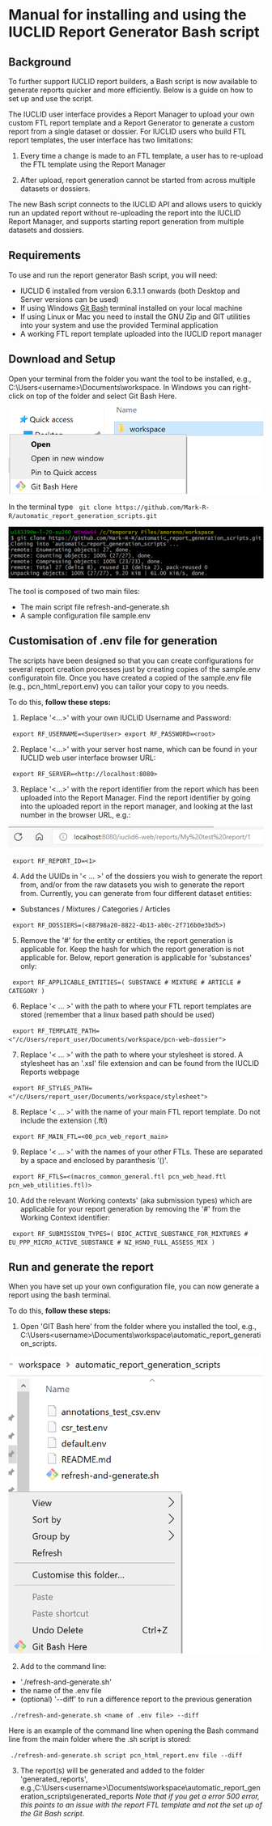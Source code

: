# Manual for installing and using the IUCLID Report Generator Bash script

## Background
To further support IUCLID report builders, a Bash script is now available to generate reports quicker and more efficiently. Below is a guide on how to set up and use the script.

The IUCLID user interface provides a Report Manager to upload your own custom FTL report template and a Report Generator to generate a custom report from a single dataset or dossier.
For IUCLID users who build FTL report templates, the user interface has two limitations:

1. Every time a change is made to an FTL template, a user has to re-upload the FTL template using the Report Manager

2. After upload, report generation cannot be started from across multiple datasets or dossiers.

The new Bash script connects to the IUCLID API and allows users to quickly run an updated report without re-uploading the report into the IUCLID Report Manager, and supports starting report generation
from multiple datasets and dossiers.


## Requirements
To use and run the report generator  Bash script, you will need:

- IUCLID 6 installed from version 6.3.1.1 onwards (both Desktop and Server versions can be used)
- If using Windows [Git Bash](https://gitforwindows.org/) terminal installed on your local machine
- If using Linux or Mac you need to install the GNU Zip and GIT utilities into your system and use the provided Terminal application
- A working FTL report template uploaded into the IUCLID report manager

## Download and Setup

Open your terminal from the folder you want the tool to be installed, e.g., C:\Users\<username>\Documents\workspace. In Windows you can right-click on top of the folder and select Git Bash Here.

![Git Bash Here](/doc/img/Git-bash-here.png)

In the terminal type
&nbsp;&nbsp;```
git clone https://github.com/Mark-R-R/automatic_report_generation_scripts.git
           ```

![Screenshot of Terminal with clone command](/doc/img/git-clone.png)

The tool is composed of two main files:
* The main script file refresh-and-generate.sh
* A sample configuration file sample.env

## Customisation of .env file for generation

The scripts have been designed so that you can create configurations for several report creation processes just by creating copies of the sample.env configuratoin file. Once you have created a copied of the sample.env file (e.g., pcn_html_report.env) you can tailor your copy to you needs.

To do this, **follow these steps:**

1. Replace '<...>' with your own IUCLID Username and Password:

&nbsp;&nbsp;```
export RF_USERNAME=<SuperUser>
export RF_PASSWORD=<root>
           ```

2. Replace '<...>' with your server host name, which can be found in your IUCLID web user interface browser URL:

&nbsp;&nbsp;```
export RF_SERVER=<http://localhost:8080>
           ```

3. Replace '<...>' with the report identifier from the report which has been uploaded into the Report Manager. Find the report identifier by going into the uploaded report in the report manager,
and looking at the last number in the browser URL, e.g.:

![Report ID from IUCLID URL](/doc/img/2021-06-18_10-49-05.png)

&nbsp;&nbsp;```
export RF_REPORT_ID=<1>
           ```

4. Add the UUIDs in '< ... >' of the dossiers you wish to generate the report from, and/or from the raw datasets you wish to generate the report from.
Currently, you can generate from four different dataset entities:

- Substances / Mixtures / Categories / Articles

&nbsp;&nbsp;```
export RF_DOSSIERS=(<88798a20-8822-4b13-ab0c-2f716b0e3bd5>)
           ```

5. Remove the '#' for the entity or entities, the report generation is applicable for. Keep the hash for which the report generation is not applicable for.
Below, report generation is applicable for 'substances' only:

&nbsp;&nbsp;```
export RF_APPLICABLE_ENTITIES=(
    SUBSTANCE
    # MIXTURE
    # ARTICLE
    # CATEGORY
)
           ```

6. Replace '< ... >' with the path to where your FTL report templates are stored (remember that a linux based path should be used)

&nbsp;&nbsp;```
export RF_TEMPLATE_PATH=<"/c/Users/report_user/Documents/workspace/pcn-web-dossier">
           ```

7. Replace '< ... >' with the path to where your stylesheet is stored. A stylesheet has an '.xsl' file extension and can be found from the IUCLID Reports webpage

&nbsp;&nbsp;```
export RF_STYLES_PATH=<"/c/Users/report_user/Documents/workspace/stylesheet">
           ```

8. Replace '< ... >' with the name of your main FTL report template. Do not include the extension (.ftl)

&nbsp;&nbsp;```
export RF_MAIN_FTL=<00_pcn_web_report_main>
           ```

9. Replace '< ... >' with the names of your other FTLs. These are separated by a space and enclosed by paranthesis '()'.

&nbsp;&nbsp;```
export RF_FTLS=<(macros_common_general.ftl pcn_web_head.ftl pcn_web_utilities.ftl)>
           ```

10. Add the relevant Working contexts' (aka submission types) which are applicable for your report generation by removing the '#' from the Working Context identifier:

&nbsp;&nbsp;```
export RF_SUBMISSION_TYPES=( BIOC_ACTIVE_SUBSTANCE_FOR_MIXTURES
    # EU_PPP_MICRO_ACTIVE_SUBSTANCE
    # NZ_HSNO_FULL_ASSESS_MIX
)
           ```
## Run and generate the report

When you have set up your own configuration file, you can now generate a report using the bash terminal.

To do this, **follow these steps:**

1. Open 'GIT Bash here' from the folder where you installed the tool, e.g.,  C:\Users\<username>\Documents\workspace\automatic_report_generation_scripts.

![Screenshot of File Explorer with Git Bash Here](/doc/img/run-script.png)


2. Add to the command line:
- './refresh-and-generate.sh'
- the name of the .env file
- (optional) '--diff' to run a difference report to the previous generation

&nbsp;``` ./refresh-and-generate.sh <name of .env file> --diff ```

Here is an example of the command line when opening the  Bash command line from the main folder where the .sh script is stored:

&nbsp;```./refresh-and-generate.sh script pcn_html_report.env file --diff ```

3. The report(s) will be generated and added to the folder 'generated_reports', e.g.,C:\Users\<username>\Documents\workspace\automatic_report_generation_scripts\generated_reports *Note that if you get a error 500 error, this points to an issue with the report FTL template and not the set up of the Git Bash script*.


